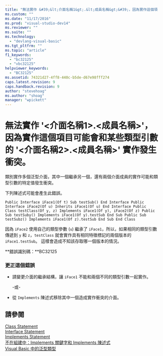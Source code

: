 ```yaml
---
title: "無法實作 &#39;&lt;介面名稱1&gt;.&lt;成員名稱&gt;&#39;，因為實作這個項目可能會和某些類型引數的 &#39;&lt;介面名稱2&gt;.&lt;成員名稱&gt;&#39; 實作發生衝突。 | Microsoft Docs"
ms.custom: ""
ms.date: "11/17/2016"
ms.prod: "visual-studio-dev14"
ms.reviewer: ""
ms.suite: ""
ms.technology: 
  - "devlang-visual-basic"
ms.tgt_pltfrm: ""
ms.topic: "article"
f1_keywords: 
  - "bc32125"
  - "vbc32125"
helpviewer_keywords: 
  - "BC32125"
ms.assetid: 74321d27-4ff8-440c-b5de-d67e98fff274
caps.latest.revision: 9
caps.handback.revision: 9
author: "stevehoag"
ms.author: "shoag"
manager: "wpickett"
---
```

# 無法實作 &#39;&lt;介面名稱1&gt;.&lt;成員名稱&gt;&#39;，因為實作這個項目可能會和某些類型引數的 &#39;&lt;介面名稱2&gt;.&lt;成員名稱&gt;&#39; 實作發生衝突。
類別實作多個泛型介面，其中一個繼承另一個，還有兩個介面成員的實作可能和類型引數的特定值發生衝突。  
  
 下列陳述式可能會產生此錯誤。  
  
```  
Public Interface iFace1(Of t) Sub testSub() End Interface Public Interface iFace2(Of u) Inherits iFace1(Of u) End Interface Public Class testClass(Of y, z) Implements iFace1(Of y), iFace2(Of z) Public Sub testSuby() Implements iFace1(Of y).testSub End Sub Public Sub testSubz() Implements iFace1(Of z).testSub End Sub End Class  
```  
  
 因為 `iFace2` 使用自己的類型參數 \(`u`\) 繼承了 `iFace1`，所以，如果相同的類型引數傳遞到 `y` 和 `z`，`testClass` 就會實作具有相同特徵標記的兩個版本的 `iFace1.testSub`。 這樣會造成不知該存取哪一個版本的情況。  
  
 **錯誤識別碼：**BC32125  
  
### 更正這個錯誤  
  
-   請變更介面的繼承結構，讓 `iFace1` 不能和兩個不同的類型引數一起實作。  
  
     \-或\-  
  
-   從 `Implements` 陳述式移除其中一個造成實作衝突的介面。  
  
## 請參閱  
 [Class Statement](/dotnet/visual-basic/language-reference/statements/class-statement)   
 [Interface Statement](/dotnet/visual-basic/language-reference/statements/interface-statement)   
 [Implements Statement](/dotnet/visual-basic/language-reference/statements/implements-statement)   
 [不在組建中：Implements 關鍵字和 Implements 陳述式](http://msdn.microsoft.com/zh-tw/b96560f7-6413-480f-a1e2-f80253bab5be)   
 [Visual Basic 中的泛型類型](/dotnet/visual-basic/programming-guide/language-features/data-types/generic-types)